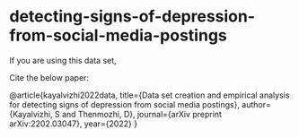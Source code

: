 # detecting-signs-of-depression-from-social-media-postings

If you are using this data set,

Cite the below paper:

@article{kayalvizhi2022data,
  title={Data set creation and empirical analysis for detecting signs of depression from social media postings},
  author={Kayalvizhi, S and Thenmozhi, D},
  journal={arXiv preprint arXiv:2202.03047},
  year={2022}
}
